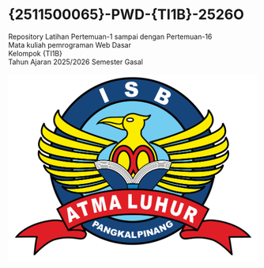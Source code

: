 # {2511500065}-PWD-{TI1B}-2526O
Repository Latihan Pertemuan-1 sampai dengan Pertemuan-16<br>
Mata kuliah pemrograman Web Dasar<br>
Kelompok {TI1B}<br>
Tahun Ajaran 2025/2026
Semester Gasal<br><br>
![Logo ISBAL](logoisbal.png)

